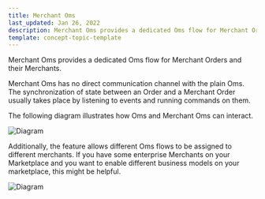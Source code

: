 ```yaml
---
title: Merchant Oms
last_updated: Jan 26, 2022
description: Merchant Oms provides a dedicated Oms flow for Merchant Orders and their Merchants.
template: concept-topic-template
---
```


Merchant Oms provides a dedicated Oms flow for Merchant Orders and their Merchants.

Merchant Oms has no direct communication channel with the plain Oms.
The synchronization of state between an Order and a Merchant Order usually takes place by listening to events and running commands on them.

The following diagram illustrates how Oms and Merchant Oms can interact.

![Diagram](https://confluence-connect.gliffy.net/embed/image/b7fcab42-394b-4c0b-ae16-cf36a013addb.png?utm_medium=live&utm_source=custom)

Additionally, the feature allows different Oms flows to be assigned to different merchants.
If you have some enterprise Merchants on your Marketplace and you want to enable different business models on your marketplace, this might be helpful.

![Diagram](https://confluence-connect.gliffy.net/embed/image/762e6302-0a5e-43bc-87fe-cca585718bc6.png?utm_medium=live&utm_source=custom)
